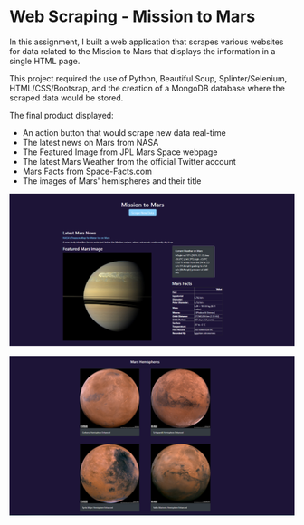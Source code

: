 # Web Scraping - Mission to Mars

In this assignment, I built a web application that scrapes various websites for data related to the Mission to Mars that displays the information in a single HTML page.

This project required the use of Python, Beautiful Soup, Splinter/Selenium, HTML/CSS/Bootsrap, and the creation of a MongoDB database where the scraped data would be stored.

The final product displayed:
* An action button that would scrape new data real-time
* The latest news on Mars from NASA
* The Featured Image from JPL Mars Space webpage
* The latest Mars Weather from the official Twitter account
* Mars Facts from Space-Facts.com
* The images of Mars' hemispheres and their title

![Image](https://github.com/iraismgarcia5/WebScraping_MissionToMars/blob/master/Mission_to_Mars/screenshots/scrn-1.png)

![Image](https://github.com/iraismgarcia5/WebScraping_MissionToMars/blob/master/Mission_to_Mars/screenshots/scrn-2.png)
